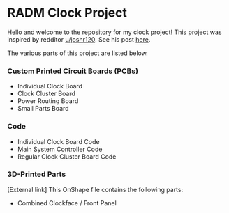 <h1>RADM Clock Project</h1>

<p>Hello and welcome to the repository for my clock project! This project was inspired by redditor <a href="https://www.reddit.com/user/joshr120/"> u/joshr120</a>. See his post <a href="https://www.reddit.com/r/ArduinoProjects/comments/1caxkm6/my_clock_made_of_24_clocks_and_48_stepper_motors/">here</a>.</p>
<p>The various parts of this project are listed below.</p>

<p><h3>Custom Printed Circuit Boards (PCBs)</h3>
<ul>
  <li>Individual Clock Board</li>
  <li>Clock Cluster Board</li>
  <li>Power Routing Board</li>
  <li>Small Parts Board</li>
</ul>
</p>

<p><h3>Code</h3>
<ul>
  <li>Individual Clock Board Code</li>
  <li>Main System Controller Code</li>
  <li>Regular Clock Cluster Board Code</li>
</ul>
</p>

<p><h3>3D-Printed Parts</h3>
[External link] This OnShape file contains the following parts:

<ul>
  <li>Combined Clockface / Front Panel</li>
</ul>
</p>

